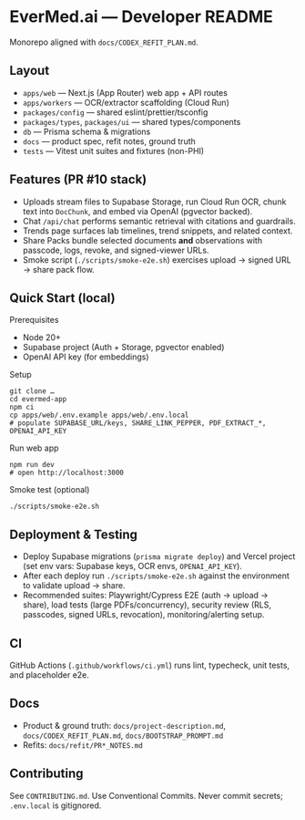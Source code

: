 # EverMed.ai — Developer README

Monorepo aligned with `docs/CODEX_REFIT_PLAN.md`.

## Layout

- `apps/web` — Next.js (App Router) web app + API routes
- `apps/workers` — OCR/extractor scaffolding (Cloud Run)
- `packages/config` — shared eslint/prettier/tsconfig
- `packages/types`, `packages/ui` — shared types/components
- `db` — Prisma schema & migrations
- `docs` — product spec, refit notes, ground truth
- `tests` — Vitest unit suites and fixtures (non-PHI)

## Features (PR #10 stack)

- Uploads stream files to Supabase Storage, run Cloud Run OCR, chunk text into `DocChunk`, and embed via OpenAI (pgvector backed).
- Chat `/api/chat` performs semantic retrieval with citations and guardrails.
- Trends page surfaces lab timelines, trend snippets, and related context.
- Share Packs bundle selected documents **and** observations with passcode, logs, revoke, and signed-viewer URLs.
- Smoke script (`./scripts/smoke-e2e.sh`) exercises upload → signed URL → share pack flow.

## Quick Start (local)

Prerequisites
- Node 20+
- Supabase project (Auth + Storage, pgvector enabled)
- OpenAI API key (for embeddings)

Setup
```
git clone …
cd evermed-app
npm ci
cp apps/web/.env.example apps/web/.env.local
# populate SUPABASE_URL/keys, SHARE_LINK_PEPPER, PDF_EXTRACT_*, OPENAI_API_KEY
```

Run web app
```
npm run dev
# open http://localhost:3000
```

Smoke test (optional)
```
./scripts/smoke-e2e.sh
```

## Deployment & Testing

- Deploy Supabase migrations (`prisma migrate deploy`) and Vercel project (set env vars: Supabase keys, OCR envs, `OPENAI_API_KEY`).
- After each deploy run `./scripts/smoke-e2e.sh` against the environment to validate upload → share.
- Recommended suites: Playwright/Cypress E2E (auth → upload → share), load tests (large PDFs/concurrency), security review (RLS, passcodes, signed URLs, revocation), monitoring/alerting setup.

## CI

GitHub Actions (`.github/workflows/ci.yml`) runs lint, typecheck, unit tests, and placeholder e2e.

## Docs

- Product & ground truth: `docs/project-description.md`, `docs/CODEX_REFIT_PLAN.md`, `docs/BOOTSTRAP_PROMPT.md`
- Refits: `docs/refit/PR*_NOTES.md`

## Contributing

See `CONTRIBUTING.md`. Use Conventional Commits. Never commit secrets; `.env.local` is gitignored.
